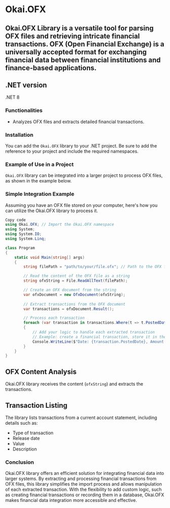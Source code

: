 # Okai.OFX
## Okai.OFX Library is a versatile tool for parsing OFX files and retrieving intricate financial transactions. OFX (Open Financial Exchange) is a universally accepted format for exchanging financial data between financial institutions and finance-based applications.

## .NET version
.NET 8

### Functionalities
- Analyzes OFX files and extracts detailed financial transactions.

### Installation
You can add the `Okai.OFX` library to your .NET project. Be sure to add the reference to your project and include the required namespaces.

### Example of Use in a Project
`Okai.OFX` library can be integrated into a larger project to process OFX files, as shown in the example below.

### Simple Integration Example
Assuming you have an OFX file stored on your computer, here's how you can utilize the Okai.OFX library to process it.

```csharp
Copy code
using Okai.OFX; // Import the Okai.OFX namespace
using System;
using System.IO;
using System.Linq;

class Program
{
    static void Main(string[] args)
    {
        string filePath = "path/to/your/file.ofx"; // Path to the OFX file on your computer

        // Read the content of the OFX file as a string
        string ofxString = File.ReadAllText(filePath);

        // Create an OFX document from the string
        var ofxDocument = new OfxDocument(ofxString);
        
        // Extract transactions from the OFX document
        var transactions = ofxDocument.Result();

        // Process each transaction
        foreach (var transaction in transactions.Where(t => t.PostedDate > DateTime.MinValue))
        {
            // Add your logic to handle each extracted transaction
            // Example: create a financial transaction, store it in the database, etc.
            Console.WriteLine($"Date: {transaction.PostedDate}, Amount: {transaction.Amount}, Description: {transaction.Memo}");
        }
    }
}
```

## OFX Content Analysis
Okai.OFX library receives the content (`ofxString`) and extracts the transactions.

## Transaction Listing
The library lists transactions from a current account statement, including details such as:

- Type of transaction
- Release date
- Value
- Description

### Conclusion
Okai.OFX library offers an efficient solution for integrating financial data into larger systems. By extracting and processing financial transactions from OFX files, this library simplifies the import process and allows manipulation of each extracted transaction. With the flexibility to add custom logic, such as creating financial transactions or recording them in a database, Okai.OFX makes financial data integration more accessible and effective.
